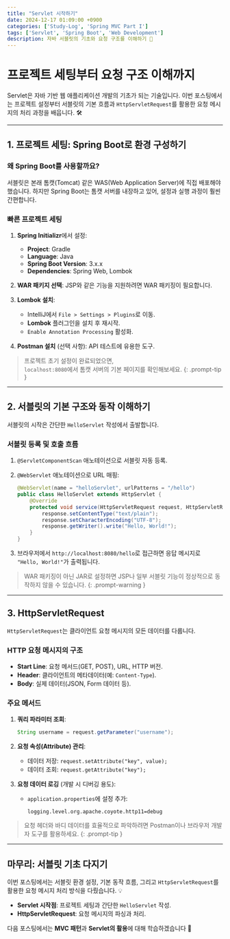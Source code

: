 ```yaml
---
title: "Servlet 시작하기"
date: 2024-12-17 01:09:00 +0900
categories: ['Study-Log', 'Spring MVC Part I']
tags: ['Servlet', 'Spring Boot', 'Web Development']
description: 자바 서블릿의 기초와 요청 구조를 이해하기 🚀
---
```


# 프로젝트 세팅부터 요청 구조 이해까지

Servlet은 자바 기반 웹 애플리케이션 개발의 기초가 되는 기술입니다. 이번 포스팅에서는 프로젝트 설정부터 서블릿의 기본 흐름과 `HttpServletRequest`를 활용한 요청 메시지의 처리 과정을 배웁니다. 🛠️

---

## 1. 프로젝트 세팅: Spring Boot로 환경 구성하기

### **왜 Spring Boot를 사용할까요?**

서블릿은 본래 톰캣(Tomcat) 같은 WAS(Web Application Server)에 직접 배포해야 했습니다. 하지만 Spring Boot는 톰캣 서버를 내장하고 있어, 설정과 실행 과정이 훨씬 간편합니다.

### **빠른 프로젝트 세팅**

1. **Spring Initializr**에서 설정:
   - **Project**: Gradle
   - **Language**: Java
   - **Spring Boot Version**: 3.x.x
   - **Dependencies**: Spring Web, Lombok

2. **WAR 패키지 선택**:
   JSP와 같은 기능을 지원하려면 WAR 패키징이 필요합니다.

3. **Lombok 설치**:
   - IntelliJ에서 `File > Settings > Plugins`로 이동.
   - **Lombok** 플러그인을 설치 후 재시작.
   - `Enable Annotation Processing` 활성화.

4. **Postman 설치** (선택 사항): API 테스트에 유용한 도구.

> 프로젝트 초기 설정이 완료되었으면,  
> `localhost:8080`에서 톰캣 서버의 기본 페이지를 확인해보세요.
{: .prompt-tip }

---

## 2. 서블릿의 기본 구조와 동작 이해하기

서블릿의 시작은 간단한 `HelloServlet` 작성에서 출발합니다.

### **서블릿 등록 및 호출 흐름**

1. `@ServletComponentScan` 애노테이션으로 서블릿 자동 등록.
2. `@WebServlet` 애노테이션으로 URL 매핑:
   ```java
   @WebServlet(name = "helloServlet", urlPatterns = "/hello")
   public class HelloServlet extends HttpServlet {
       @Override
       protected void service(HttpServletRequest request, HttpServletResponse response) throws IOException {
           response.setContentType("text/plain");
           response.setCharacterEncoding("UTF-8");
           response.getWriter().write("Hello, World!");
       }
   }
   ```

3. 브라우저에서 `http://localhost:8080/hello`로 접근하면 응답 메시지로 `"Hello, World!"`가 출력됩니다.

> WAR 패키징이 아닌 JAR로 설정하면 JSP나 일부 서블릿 기능이 정상적으로 동작하지 않을 수 있습니다.
{: .prompt-warning }

---

## 3. HttpServletRequest

`HttpServletRequest`는 클라이언트 요청 메시지의 모든 데이터를 다룹니다.

### **HTTP 요청 메시지의 구조**

- **Start Line**: 요청 메서드(GET, POST), URL, HTTP 버전.
- **Header**: 클라이언트의 메타데이터(예: `Content-Type`).
- **Body**: 실제 데이터(JSON, Form 데이터 등).

### **주요 메서드**

1. **쿼리 파라미터 조회**:
   ```java
   String username = request.getParameter("username");
   ```

2. **요청 속성(Attribute) 관리**:
   - 데이터 저장: `request.setAttribute("key", value);`
   - 데이터 조회: `request.getAttribute("key");`

3. **요청 데이터 로깅** (개발 시 디버깅 용도):
   - `application.properties`에 설정 추가:
     ```
     logging.level.org.apache.coyote.http11=debug
     ```

> 요청 헤더와 바디 데이터를 효율적으로 파악하려면 Postman이나 브라우저 개발자 도구를 활용하세요.
{: .prompt-tip }

---

## 마무리: 서블릿 기초 다지기

이번 포스팅에서는 서블릿 환경 설정, 기본 동작 흐름, 그리고 `HttpServletRequest`를 활용한 요청 메시지 처리 방식을 다뤘습니다. 💡

- **Servlet 시작점**: 프로젝트 세팅과 간단한 `HelloServlet` 작성.
- **HttpServletRequest**: 요청 메시지의 파싱과 처리.

다음 포스팅에서는 **MVC 패턴**과 **Servlet의 활용**에 대해 학습하겠습니다 🚀
